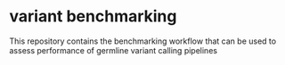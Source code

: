 # variant benchmarking
This repository contains the benchmarking workflow that can be used to assess performance of germline variant calling pipelines
